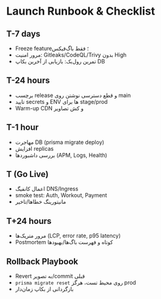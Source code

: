 # Launch Runbook & Checklist

## T-7 days
- Freeze feature؛ فقط باگ‌فیکس
- مرور امنیت: Gitleaks/CodeQL/Trivy بدون High
- تمرین رول‌بک: بازیابی از آخرین بکاپ DB

## T-24 hours
- برچسب release و قطع دسترسی نوشتن روی main
- تایید secrets و ENV ها برای stage/prod
- Warm-up CDN و کش تصاویر

## T-1 hour
- مهاجرت DB (prisma migrate deploy)
- افزایش replicas
- بررسی داشبوردها (APM, Logs, Health)

## T (Go Live)
- اعمال کانفیگ DNS/Ingress
- smoke test: Auth, Workout, Payment
- مانیتورینگ خطاها/تاخیر

## T+24 hours
- مرور متریک‌ها (LCP, error rate, p95 latency)
- Postmortem کوتاه و فهرست باگ‌ها/بهبودها

## Rollback Playbook
- Revert به تصویر/commit قبلی
- `prisma migrate reset` روی محیط تست، هرگز prod
- بازگردانی از بکاپ زمان‌دار
